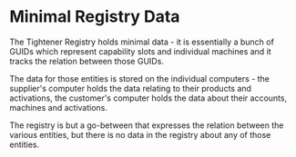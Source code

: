 # Minimal Registry Data

The Tightener Registry holds minimal data - it is essentially a bunch of GUIDs which represent capability slots and individual machines and it tracks the relation between those GUIDs.

The data for those entities is stored on the individual computers - the supplier's computer holds the data relating to their products and activations, the customer's computer holds the data about their accounts, machines and activations.

The registry is but a go-between that expresses the relation between the various entities, but there is no data in the registry about any of those entities.

